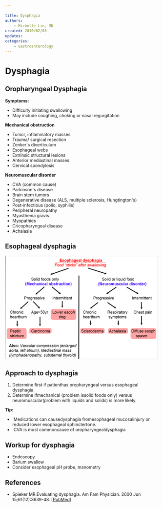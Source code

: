 ```yaml
---

title: Dysphagia
authors:
    - Michelle Lin, MD
created: 2010/02/03
updates:
categories:
    - Gastroenterology
---
```


# Dysphagia

## Oropharyngeal Dysphagia

**Symptoms:**

- Difficulty initiating swallowing
- May include coughing, choking or nasal regurgitation

**Mechanical obstruction**

- Tumor, inflammatory masses
- Trauma/ surgical resection
- Zenker's diverticulum
- Esophageal webs
- Extrinsic structural lesions
- Anterior mediastinal masses
- Cervical spondylosis

**Neuromuscular disorder**

- CVA (common cause)
- Parkinson's disease
- Brain stem tumors 
- Degenerative disease (ALS, multiple sclerosis, Hungtington's)
- Post-infectious (polio, syphilis) 
- Peripheral neuropathy
- Myasthenia gravis
- Myopathies
- Cricopharyngeal disease 
- Achalasia

## Esophageal dysphagia

![Esophageal dysphagia workup flowchart](image-1.png)

## Approach to dysphagia

1. Determine first if patienthas oropharyngeal versus esophageal dysphagia. 
2. Determine ifmechanical (problem issolid foods only) versus neuromuscular(problem with liquids and solids) is more likely.

**Tip:**

-  Medications can causedysphagia fromesophageal mucosalinjury or reduced lower esophageal sphinctertone.
-  CVA is most commoncause of oropharyngealdysphagia

## Workup for dysphagia

- Endoscopy
- Barium swallow
- Consider esophageal pH probe, manometry 

## References

- Spieker MR.Evaluating dysphagia. Am Fam Physician. 2000 Jun 15;61(12):3639-48. [[PubMed](https://www.ncbi.nlm.nih.gov/pubmed/?term=10892635)]
